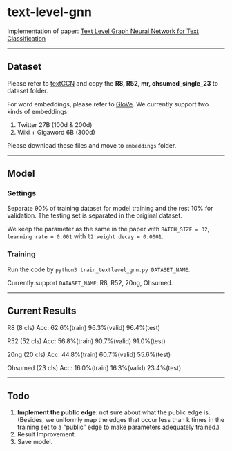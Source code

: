 # text-level-gnn

Implementation of paper: [Text Level Graph Neural Network for Text Classification](https://www.aclweb.org/anthology/D19-1345.pdf)


---
## Dataset

Please refer to [textGCN](https://github.com/yao8839836/text_gcn/tree/master/data) and copy the **R8, R52, mr, ohsumed_single_23** to dataset folder.

For word embeddings, please refer to [GloVe](https://nlp.stanford.edu/projects/glove/). We currently support two kinds of embeddings:
1. Twitter 27B (100d & 200d)
2. Wiki + Gigaword 6B (300d)

Please download these files and move to `embeddings` folder.

---
## Model 

### Settings

Separate 90% of training dataset for model training and the rest 10% for validation. The testing set is separated in the original dataset.

We keep the parameter as the same in the paper with `BATCH_SIZE = 32`, `learning rate = 0.001` with `l2 weight decay = 0.0001`.

### Training

Run the code by `python3 train_textlevel_gnn.py DATASET_NAME`.

Currently support `DATASET_NAME`: R8, R52, 20ng, Ohsumed.

---
## Current Results


R8 (8 cls)
Acc: 62.6%(train)   96.3%(valid)    96.4%(test)

R52 (52 cls)
Acc: 56.8%(train)   90.7%(valid)    91.0%(test)

20ng (20 cls)
Acc: 44.8%(train)   60.7%(valid)    55.6%(test)

Ohsumed (23 cls)
Acc: 16.0%(train)   16.3%(valid)    23.4%(test)


---
## Todo
1. **Implement the public edge**: not sure about what the public edge is.(Besides, we uniformly map the edges that occur less than k times in the training set to a “public” edge to make parameters adequately trained.)
2. Result Improvement.
3. Save model.